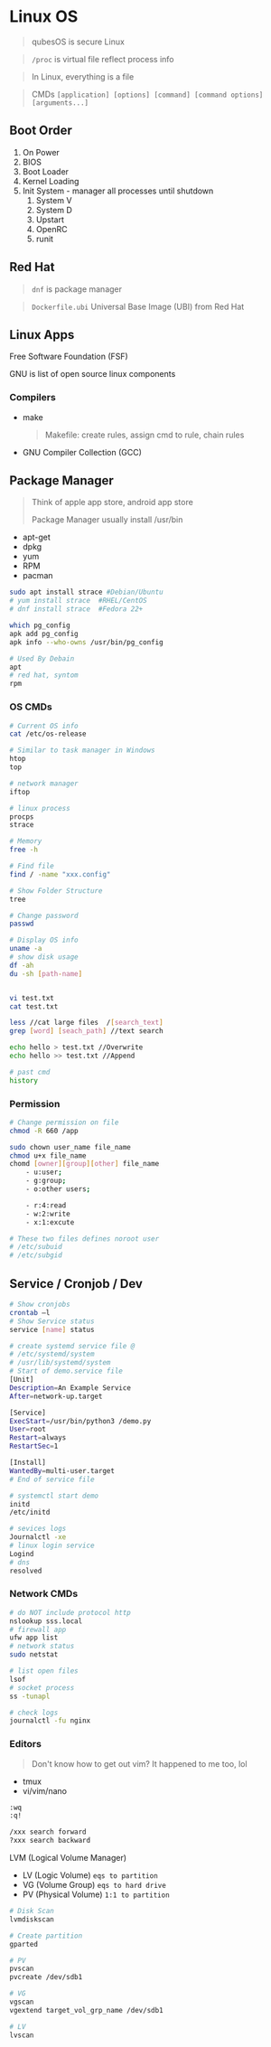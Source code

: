 # Linux OS
>
> qubesOS is secure Linux

> `/proc` is virtual file reflect process info

> In Linux, everything is a file

> CMDs `[application] [options] [command] [command options] [arguments...]`

## Boot Order

1. On Power
2. BIOS
3. Boot Loader
4. Kernel Loading
5. Init System - manager all processes until shutdown
   1. System V
   2. System D
   3. Upstart
   4. OpenRC
   5. runit

## Red Hat

> `dnf` is package manager

> `Dockerfile.ubi` Universal Base Image (UBI) from Red Hat

## Linux Apps

Free Software Foundation (FSF)

GNU is list of open source linux components

### Compilers

- make
  > Makefile: create rules, assign cmd to rule, chain rules
- GNU Compiler Collection (GCC)

## Package Manager
>
> Think of apple app store, android app store
>
> Package Manager usually install /usr/bin

- apt-get
- dpkg
- yum
- RPM
- pacman

```bash
sudo apt install strace #Debian/Ubuntu 
# yum install strace  #RHEL/CentOS
# dnf install strace  #Fedora 22+

which pg_config
apk add pg_config
apk info --who-owns /usr/bin/pg_config

# Used By Debain
apt
# red hat, syntom
rpm
```

### OS CMDs

```bash
# Current OS info
cat /etc/os-release

# Similar to task manager in Windows 
htop
top

# network manager
iftop

# linux process
procps
strace

# Memory
free -h

# Find file
find / -name "xxx.config"

# Show Folder Structure
tree

# Change password
passwd

# Display OS info
uname -a
# show disk usage
df -ah
du -sh [path-name]


vi test.txt
cat test.txt

less //cat large files  /[search_text]
grep [word] [seach_path] //text search

echo hello > test.txt //Overwrite
echo hello >> test.txt //Append

# past cmd
history
```

### Permission

```bash
# Change permission on file
chmod -R 660 /app

sudo chown user_name file_name
chmod u+x file_name
chomd [owner][group][other] file_name
    - u:user;
    - g:group;
    - o:other users;

    - r:4:read
    - w:2:write
    - x:1:excute

# These two files defines noroot user
# /etc/subuid
# /etc/subgid
```

## Service / Cronjob / Dev

```bash
# Show cronjobs
crontab –l
# Show Service status
service [name] status

# create systemd service file @
# /etc/systemd/system
# /usr/lib/systemd/system
# Start of demo.service file
[Unit]
Description=An Example Service
After=network-up.target

[Service]
ExecStart=/usr/bin/python3 /demo.py
User=root
Restart=always
RestartSec=1

[Install]
WantedBy=multi-user.target
# End of service file

# systemctl start demo
initd
/etc/initd

# sevices logs
Journalctl -xe
# linux login service
Logind
# dns
resolved
```

### Network CMDs

```bash
# do NOT include protocol http
nslookup sss.local
# firewall app
ufw app list
# network status
sudo netstat

# list open files
lsof
# socket process
ss -tunapl

# check logs
journalctl -fu nginx
```

### Editors
>
> Don't know how to get out vim? It happened to me too, lol

- tmux
- vi/vim/nano

```bash
:wq
:q!

/xxx search forward
?xxx search backward
```

LVM (Logical Volume Manager)

- LV (Logic Volume) `eqs to partition`
- VG (Volume Group) `eqs to hard drive`
- PV (Physical Volume) `1:1 to partition`

```bash
# Disk Scan
lvmdiskscan

# Create partition
gparted 

# PV
pvscan
pvcreate /dev/sdb1

# VG
vgscan
vgextend target_vol_grp_name /dev/sdb1

# LV
lvscan

```

